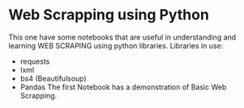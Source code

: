 # Web Scrapping using Python

This one have some notebooks that are useful in understanding and learning WEB SCRAPING using python libraries. 
Libraries in use:
- requests
- lxml
- bs4 (Beautifulsoup)
- Pandas
The first Notebook has a demonstration of Basic Web Scrapping.
